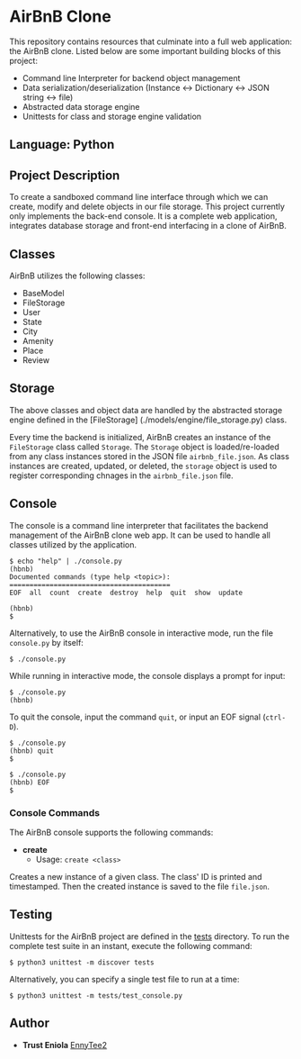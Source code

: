 # AirBnB Clone
This repository contains resources that culminate into a full web application: the AirBnB clone.
Listed below are some important building blocks of this project:

* Command line Interpreter for backend object management
* Data serialization/deserialization (Instance <-> Dictionary <-> JSON string <-> file)
* Abstracted data storage engine
* Unittests for class and storage engine validation

## Language: Python

## Project Description

To create a sandboxed command line interface through which we can create, modify and delete objects in our file storage. This project currently only implements the back-end console. It is a complete web application, integrates database storage and front-end interfacing in a clone of AirBnB.

## Classes 

AirBnB utilizes the following classes:

* BaseModel
* FileStorage
* User 
* State
* City
* Amenity
* Place
* Review

## Storage 

The above classes and object data are handled by the abstracted storage engine defined in the [FileStorage] (./models/engine/file_storage.py) class.

Every time the backend is initialized, AirBnB creates an instance of the `FileStorage` class called `Storage`. The `Storage` object is loaded/re-loaded from any class instances stored in the JSON file `airbnb_file.json`. As class instances are created, updated, or deleted, the `storage` object is used to register corresponding chnages in the `airbnb_file.json` file.

## Console

The console is a command line interpreter that facilitates the backend management 
of the AirBnB clone web app. It can be used to handle all classes utilized by 
the application.

```
$ echo "help" | ./console.py
(hbnb) 
Documented commands (type help <topic>):
========================================
EOF  all  count  create  destroy  help  quit  show  update

(hbnb) 
$
```

Alternatively, to use the AirBnB console in interactive mode, run the 
file `console.py` by itself:

```
$ ./console.py
```

While running in interactive mode, the console displays a prompt for input:

```
$ ./console.py
(hbnb) 
```

To quit the console, input the command `quit`, or input an EOF signal 
(`ctrl-D`).

```
$ ./console.py
(hbnb) quit
$
```

```
$ ./console.py
(hbnb) EOF
$
```

### Console Commands

The AirBnB console supports the following commands:

* **create**
  * Usage: `create <class>`

Creates a new instance of a given class. The class' ID is printed and timestamped. Then 
the created instance is saved to the file `file.json`.


## Testing 

Unittests for the AirBnB project are defined in the [tests](./tests) 
directory. To run the complete test suite in an instant, execute the following command:

```
$ python3 unittest -m discover tests
```

Alternatively, you can specify a single test file to run at a time:

```
$ python3 unittest -m tests/test_console.py
```

## Author
* **Trust Eniola** [EnnyTee2](https://github.com/EnnyTee2)
